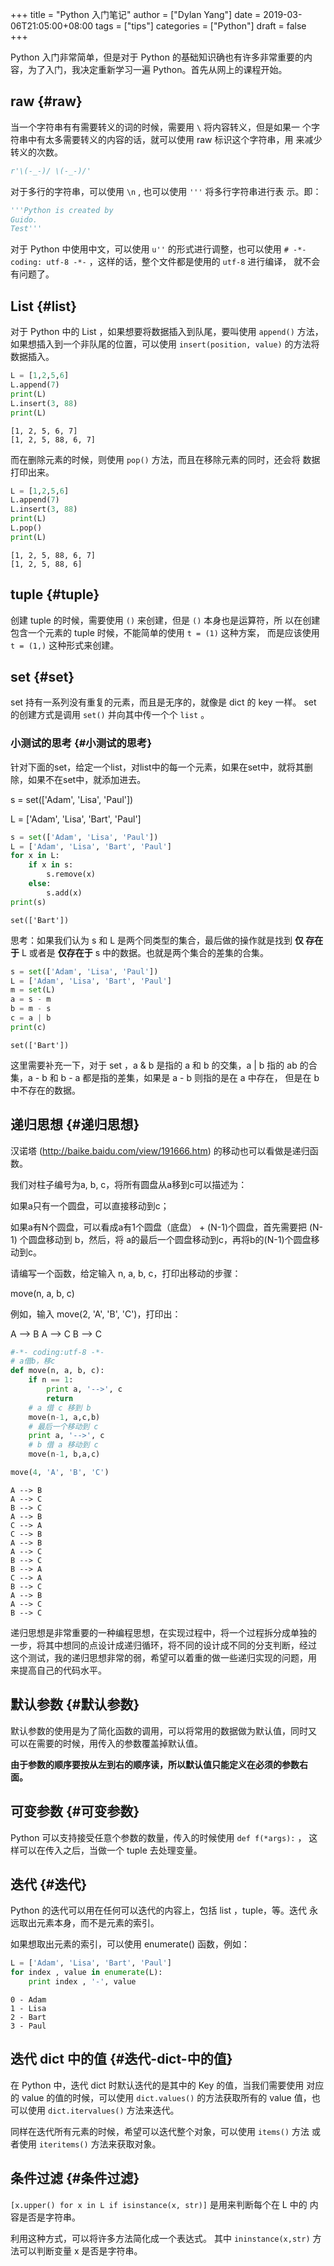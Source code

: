 +++
title = "Python 入门笔记"
author = ["Dylan Yang"]
date = 2019-03-06T21:05:00+08:00
tags = ["tips"]
categories = ["Python"]
draft = false
+++

Python 入门非常简单，但是对于 Python 的基础知识确也有许多非常重要的内
容，为了入门，我决定重新学习一遍 Python。首先从网上的课程开始。


## raw {#raw}

当一个字符串有有需要转义的词的时候，需要用 `\` 将内容转义，但是如果一
个字符串中有太多需要转义的内容的话，就可以使用 raw 标识这个字符串，用
来减少 转义的次数。

```python
r'\(-_-)/ \(-_-)/'
```

对于多行的字符串，可以使用 `\n` , 也可以使用 `'''` 将多行字符串进行表
示。即：

```python
'''Python is created by
Guido.
Test'''
```

对于 Python 中使用中文，可以使用 `u''` 的形式进行调整，也可以使用 `#
-*- coding: utf-8 -*-` ，这样的话，整个文件都是使用的 `utf-8` 进行编译，
就不会有问题了。


## List {#list}

对于 Python 中的 List ，如果想要将数据插入到队尾，要叫使用 `append()`
方法，如果想插入到一个非队尾的位置，可以使用 `insert(position, value)`
的方法将数据插入。

```python
L = [1,2,5,6]
L.append(7)
print(L)
L.insert(3, 88)
print(L)
```

```text
[1, 2, 5, 6, 7]
[1, 2, 5, 88, 6, 7]
```

而在删除元素的时候，则使用 `pop()` 方法，而且在移除元素的同时，还会将
数据打印出来。

```python
L = [1,2,5,6]
L.append(7)
L.insert(3, 88)
print(L)
L.pop()
print(L)
```

```text
[1, 2, 5, 88, 6, 7]
[1, 2, 5, 88, 6]
```


## tuple {#tuple}

创建 tuple 的时候，需要使用 `()` 来创建，但是 `()` 本身也是运算符，所
以在创建包含一个元素的 tuple 时候，不能简单的使用 `t = (1)` 这种方案，
而是应该使用 `t = (1,)` 这种形式来创建。


## set {#set}

set 持有一系列没有重复的元素，而且是无序的，就像是 dict 的 key 一样。
set 的创建方式是调用 `set()` 并向其中传一个个 `list` 。


### 小测试的思考 {#小测试的思考}

针对下面的set，给定一个list，对list中的每一个元素，如果在set中，就将其删除，如果不在set中，就添加进去。

s = set(['Adam', 'Lisa', 'Paul'])

L = ['Adam', 'Lisa', 'Bart', 'Paul']

```python
s = set(['Adam', 'Lisa', 'Paul'])
L = ['Adam', 'Lisa', 'Bart', 'Paul']
for x in L:
    if x in s:
        s.remove(x)
    else:
        s.add(x)
print(s)
```

```text
set(['Bart'])
```

思考：如果我们认为 s 和 L 是两个同类型的集合，最后做的操作就是找到 **仅
存在于** L 或者是 **仅存在于** s 中的数据。也就是两个集合的差集的合集。

```python
s = set(['Adam', 'Lisa', 'Paul'])
L = ['Adam', 'Lisa', 'Bart', 'Paul']
m = set(L)
a = s - m
b = m - s
c = a | b
print(c)
```

```text
set(['Bart'])
```

这里需要补充一下，对于 set ，a & b 是指的 a 和 b 的交集，a | b 指的 ab
的合集，a - b 和 b - a 都是指的差集，如果是 a - b 则指的是在 a 中存在，
但是在 b 中不存在的数据。


## 递归思想 {#递归思想}

汉诺塔 (<http://baike.baidu.com/view/191666.htm>) 的移动也可以看做是递归函数。

我们对柱子编号为a, b, c，将所有圆盘从a移到c可以描述为：

如果a只有一个圆盘，可以直接移动到c；

如果a有N个圆盘，可以看成a有1个圆盘（底盘） + (N-1)个圆盘，首先需要把 (N-1) 个圆盘移动到 b，然后，将 a的最后一个圆盘移动到c，再将b的(N-1)个圆盘移动到c。

请编写一个函数，给定输入 n, a, b, c，打印出移动的步骤：

move(n, a, b, c)

例如，输入 move(2, 'A', 'B', 'C')，打印出：

A --> B
A --> C
B --> C

```python
#-*- coding:utf-8 -*-
# a借b，移c
def move(n, a, b, c):
    if n == 1:
        print a, '-->', c
        return
    # a 借 c 移到 b
    move(n-1, a,c,b)
    # 最后一个移动到 c
    print a, '-->', c
    # b 借 a 移动到 c
    move(n-1, b,a,c)

move(4, 'A', 'B', 'C')
```

```text
A --> B
A --> C
B --> C
A --> B
C --> A
C --> B
A --> B
A --> C
B --> C
B --> A
C --> A
B --> C
A --> B
A --> C
B --> C
```

递归思想是非常重要的一种编程思想，在实现过程中，将一个过程拆分成单独的
一步，将其中想同的点设计成递归循环，将不同的设计成不同的分支判断，经过
这个测试，我的递归思想非常的弱，希望可以着重的做一些递归实现的问题，用
来提高自己的代码水平。


## 默认参数 {#默认参数}

默认参数的使用是为了简化函数的调用，可以将常用的数据做为默认值，同时又
可以在需要的时候，用传入的参数覆盖掉默认值。

**由于参数的顺序要按从左到右的顺序读，所以默认值只能定义在必须的参数右
 面。**


## 可变参数 {#可变参数}

Python 可以支持接受任意个参数的数量，传入的时候使用 `def f(*args):` ，
这样可以在传入之后，当做一个 tuple 去处理变量。


## 迭代 {#迭代}

Python 的迭代可以用在任何可以迭代的内容上，包括 list ，tuple，等。迭代
永远取出元素本身，而不是元素的索引。

如果想取出元素的索引，可以使用 enumerate() 函数，例如：

```python
L = ['Adam', 'Lisa', 'Bart', 'Paul']
for index , value in enumerate(L):
    print index , '-', value
```

```text
0 - Adam
1 - Lisa
2 - Bart
3 - Paul
```


## 迭代 dict 中的值 {#迭代-dict-中的值}

在 Python 中，迭代 dict 时默认迭代的是其中的 Key 的值，当我们需要使用
对应的 value 的值的时候，可以使用 `dict.values()` 的方法获取所有的 value
值，也可以使用 `dict.itervalues()` 方法来迭代。

同样在迭代所有元素的时候，希望可以迭代整个对象，可以使用 `items()` 方法
或者使用 `iteritems()` 方法来获取对象。


## 条件过滤 {#条件过滤}

`[x.upper() for x in L if isinstance(x, str)]` 是用来判断每个在 L 中的
内容是否是字符串。

利用这种方式，可以将许多方法简化成一个表达式。 其中 `ininstance(x,str)` 方
法可以判断变量 x 是否是字符串。
